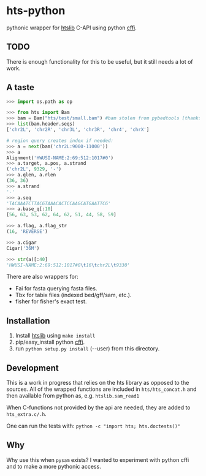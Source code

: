hts-python
==========

pythonic wrapper for [htslib](https://github.com/samtools/htslib.git) C-API using python [cffi](https://cffi.readthedocs.org/).

TODO
----
There is enough functionality for this to be useful, but it still needs a lot of work.


A taste
-------

```Python
>>> import os.path as op

>>> from hts import Bam
>>> bam = Bam("hts/test/small.bam") #bam stolen from pybedtools [thanks]
>>> list(bam.header.seqs)
['chr2L', 'chr2R', 'chr3L', 'chr3R', 'chr4', 'chrX']

# region query creates index if needed:
>>> a = next(bam('chr2L:9000-11000'))
>>> a
Alignment('HWUSI-NAME:2:69:512:1017#0')
>>> a.target, a.pos, a.strand
('chr2L', 9329, '-')
>>> a.qlen, a.rlen
(36, 36)
>>> a.strand
'-'
>>> a.seq
'TACAAATCTTACGTAAACACTCCAAGCATGAATTCG'
>>> a.base_q[:10]
[56, 63, 53, 62, 64, 62, 51, 44, 58, 59]

>>> a.flag, a.flag_str
(16, 'REVERSE')

>>> a.cigar
Cigar('36M')

>>> str(a)[:40]
'HWUSI-NAME:2:69:512:1017#0\t16\tchr2L\t9330'

```

There are also wrappers for:
+ Fai for fasta querying fasta files.
+ Tbx for tabix files (indexed bed/gff/sam, etc.).
+ fisher for fisher's exact test.

Installation
------------

1. Install [htslib](https://github.com/samtools/htslib) using `make install`
2. pip/easy_install python [cffi](https://cffi.readthedocs.org/).
3. run `python setup.py install` (--user) from this directory.

Development
-----------

This is a work in progress that relies on the hts library as opposed to the sources. All of the wrapped functions are included in `hts/hts_concat.h` and then available from python as, e.g. `htslib.sam_read1`

When C-functions not provided by the api are needed, they are added to `hts_extra.c/.h`.

One can run the tests with: `python -c "import hts; hts.doctests()"`

Why
---

Why use this when `pysam` exists? I wanted to experiment with python cffi and to make a more
pythonic access.
